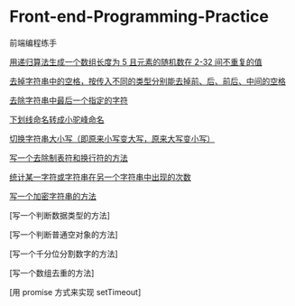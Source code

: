 # Front-end-Programming-Practice

前端编程练手

[用递归算法生成一个数组长度为 5 且元素的随机数在 2-32 间不重复的值](https://github.com/ricksunxxx/Front-end-Programming-Practice/blob/main/generate-random-array.js)

[去掉字符串中的空格，按传入不同的类型分别能去掉前、后、前后、中间的空格](https://github.com/ricksunxxx/Front-end-Programming-Practice/blob/main/string-trim-by-position.js)

[去除字符串中最后一个指定的字符](https://github.com/ricksunxxx/Front-end-Programming-Practice/blob/main/string-remove-last-specified-char.js)

[下划线命名转成小驼峰命名](https://github.com/ricksunxxx/Front-end-Programming-Practice/blob/main/to-little-camel-case.js)

[切换字符串大小写（即原来小写变大写，原来大写变小写）](https://github.com/ricksunxxx/Front-end-Programming-Practice/blob/main/case-convert.js)

[写一个去除制表符和换行符的方法](https://github.com/ricksunxxx/Front-end-Programming-Practice/blob/main/remove-empty.js)

[统计某一字符或字符串在另一个字符串中出现的次数](https://github.com/ricksunxxx/Front-end-Programming-Practice/blob/main/string-char-count.js)

[写一个加密字符串的方法](https://github.com/ricksunxxx/Front-end-Programming-Practice/blob/main/encode-string.js)

[写一个判断数据类型的方法]

[写一个判断普通空对象的方法]

[写一个千分位分割数字的方法]

[写一个数组去重的方法]

[用 promise 方式来实现 setTimeout]
